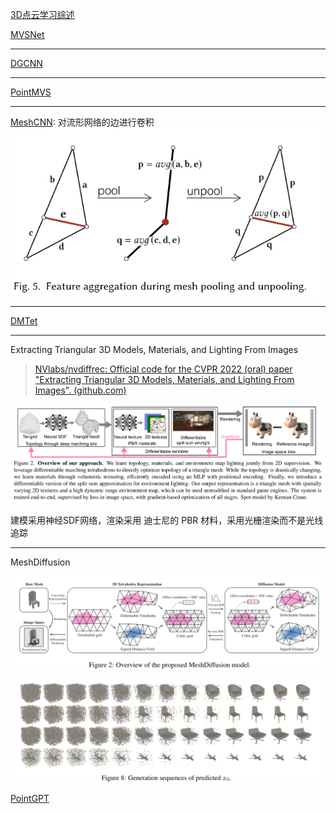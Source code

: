 





[3D点云学习综述](./3D点云学习综述.md)



[MVSNet](./MVSNet.md)

----------------------

[DGCNN](./DGCNN.md)

----------------

[PointMVS](./PointMVS.md)



----------------

[MeshCNN](./MeshCNN.md): 对流形网络的边进行卷积![image-20230722003829164](https://raw.githubusercontent.com/Overmind7/images/main/img/image-20230722003829164.png)

------------------

[DMTet](./DMTet.md)

-------------------

Extracting Triangular 3D Models, Materials, and Lighting From Images

>[NVlabs/nvdiffrec: Official code for the CVPR 2022 (oral) paper "Extracting Triangular 3D Models, Materials, and Lighting From Images". (github.com)](https://github.com/NVlabs/nvdiffrec)





![image-20230330123215067](https://raw.githubusercontent.com/Overmind7/images/main/img/image-20230330123215067.png)

建模采用神经SDF网络，渲染采用 迪士尼的 PBR 材料，采用光栅渲染而不是光线追踪



--------------------

MeshDiffusion



![image-20230330142828668](https://raw.githubusercontent.com/Overmind7/images/main/img/image-20230330142828668.png)





![image-20230330142807529](https://raw.githubusercontent.com/Overmind7/images/main/img/image-20230330142807529.png)





[PointGPT](./PointGPT.md)
